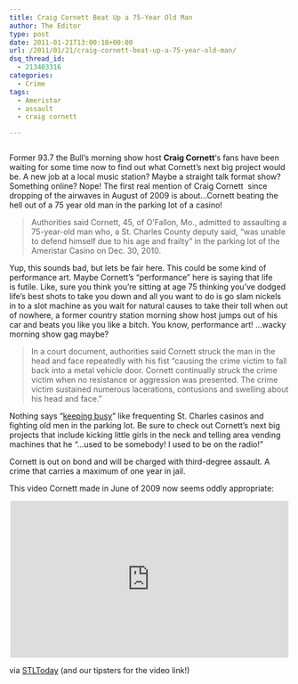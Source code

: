 ```yaml
---
title: Craig Cornett Beat Up a 75-Year Old Man
author: The Editor
type: post
date: 2011-01-21T13:00:18+00:00
url: /2011/01/21/craig-cornett-beat-up-a-75-year-old-man/
dsq_thread_id:
  - 213403316
categories:
  - Crime
tags:
  - Ameristar
  - assault
  - craig cornett

---
```

<img class="alignright size-full wp-image-8686" title="craig_cornett_mugshot" src="http://media.punchingkitty.com/wordpress/2011/01/craig_cornett_mugshot.jpeg?filter=resize&w=250" alt="" />

Former 93.7 the Bull&#8217;s morning show host **Craig Cornett**&#8216;s fans have been waiting for some time now to find out what Cornett&#8217;s next big project would be. A new job at a local music station? Maybe a straight talk format show? Something online? Nope! The first real mention of Craig Cornett  since dropping of the airwaves in August of 2009 is about&#8230;Cornett beating the hell out of a 75 year old man in the parking lot of a casino!

> Authorities said Cornett, 45, of O&#8217;Fallon, Mo., admitted to assaulting a 75-year-old man who, a St. Charles County deputy said, &#8220;was unable to defend himself due to his age and frailty&#8221; in the parking lot of the Ameristar Casino on Dec. 30, 2010.

Yup, this sounds bad, but lets be fair here. This could be some kind of performance art. Maybe Cornett&#8217;s &#8220;performance&#8221; here is saying that life is futile. Like, sure you think you&#8217;re sitting at age 75 thinking you&#8217;ve dodged life&#8217;s best shots to take you down and all you want to do is go slam nickels in to a slot machine as you wait for natural causes to take their toll when out of nowhere, a former country station morning show host jumps out of his car and beats you like you like a bitch. You know, performance art! &#8230;wacky morning show gag maybe?

> In a court document, authorities said Cornett struck the man in the head and face repeatedly with his fist &#8220;causing the crime victim to fall back into a metal vehicle door. Cornett continually struck the crime victim when no resistance or aggression was presented. The crime victim sustained numerous lacerations, contusions and swelling about his head and face.&#8221;

Nothing says &#8220;<a href="http://punchingkitty.com/2009/09/02/what-are-you-up-to-craig-cornett/" target="_blank">keeping busy</a>&#8221; like frequenting St. Charles casinos and fighting old men in the parking lot. Be sure to check out Cornett&#8217;s next big projects that include kicking little girls in the neck and telling area vending machines that he &#8220;&#8230;used to be somebody! I used to be on the radio!&#8221;

Cornett is out on bond and will be charged with third-degree assault. A crime that carries a maximum of one year in jail.

This video Cornett made in June of 2009 now seems oddly appropriate:

<span class="embed-youtube" style="text-align:center; display: block;"><iframe class='youtube-player' type='text/html' width='500' height='282' src='http://www.youtube.com/embed/CSKOWwLqgug?version=3&#038;rel=1&#038;fs=1&#038;autohide=2&#038;showsearch=0&#038;showinfo=1&#038;iv_load_policy=1&#038;wmode=transparent' allowfullscreen='true' style='border:0;'></iframe></span>

via <a href="http://www.stltoday.com/news/local/columns/deb-peterson/article_dd9d8d26-241b-11e0-9ce0-00127992bc8b.html" target="_blank">STLToday</a> (and our tipsters for the video link!)